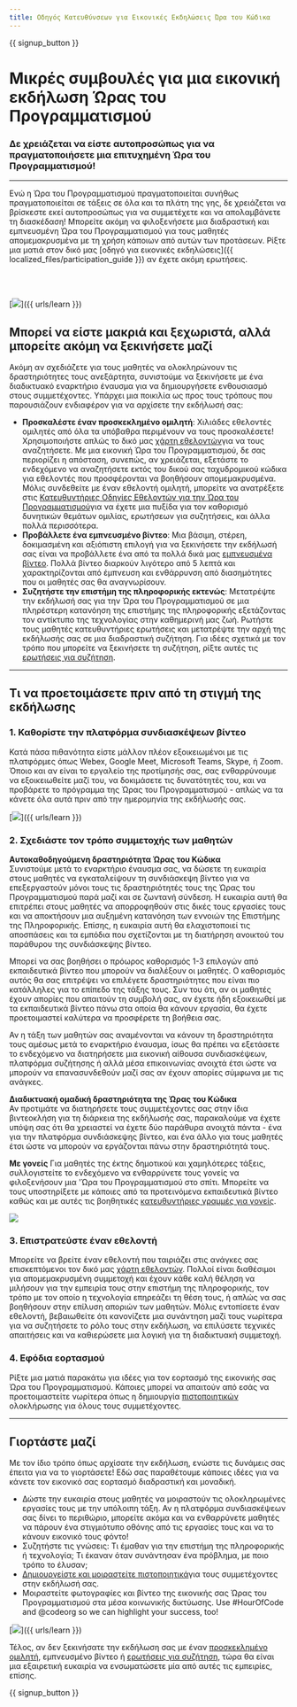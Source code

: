 ```yaml
---
title: Οδηγός Κατευθύνσεων για Εικονικές Εκδηλώσεις Ώρα του Κώδικα
---
```


{{ signup_button }}

# Μικρές συμβουλές για μια εικονική εκδήλωση Ώρας του Προγραμματισμού

### Δε χρειάζεται να είστε αυτοπροσώπως για να πραγματοποιήσετε μια επιτυχημένη Ώρα του Προγραμματισμού!

***

Ενώ η Ώρα του Προγραμματισμού πραγματοποιείται συνήθως πραγματοποιείται σε τάξεις σε όλα και τα πλάτη της γης, δε χρειάζεται να βρίσκεστε εκεί αυτοπροσώπως για να συμμετέχετε και να απολαμβάνετε τη διασκέδαση! Μπορείτε ακόμη να φιλοξενήσετε μια διαδραστική και εμπνευσμένη Ώρα του Προγραμματισμού για τους μαθητές απομεμακρυσμένα με τη χρήση κάποιων από αυτών των προτάσεων.  Ρίξτε μια ματιά στον δικό μας [οδηγό για εικονικές εκδηλώσεις]({{ localized_files/participation_guide }}) αν έχετε ακόμη ερωτήσεις.

<br><br>

[<img src="/images/fit-600/Marketing/pexels-andrea-piacquadio-3762940.jpg" />]({{ urls/learn }})

## Μπορεί να είστε μακριά και ξεχωριστά, αλλά μπορείτε ακόμη να ξεκινήσετε μαζί
Ακόμη αν σχεδιάζετε για τους μαθητές να ολοκληρώνουν τις δραστηριότητες τους ανεξάρτητα, συνιστούμε να ξεκινήσετε με ένα διαδικτυακό εναρκτήριο έναυσμα για να δημιουργήσετε ενθουσιασμό στους συμμετέχοντες. Υπάρχει μια ποικιλία ως προς τους τρόπους που παρουσιάζουν ενδιαφέρον για να αρχίσετε την εκδήλωσή σας: 

<ul>
<li><b>Προσκαλέστε έναν προσκεκλημένο ομιλητή</b>: Χιλιάδες εθελοντές ομιλητές από όλα τα υπόβαθρα περιμένουν να τους προσκαλέσετε! Χρησιμοποιήστε απλώς το δικό μας <a href="https://code.org/volunteer/local">χάρτη εθελοντών</a>για να τους αναζητήσετε. Με μια εικονική Ώρα του Προγραμματισμού, δε σας περιορίζει η απόσταση, συνεπώς, αν χρειάζεται, εξετάστε το ενδεχόμενο να αναζητήσετε εκτός του δικού σας ταχυδρομικού κώδικα για εθελοντές που προσφέρονται να βοηθήσουν απομεμακρυσμένα. Μόλις συνδεθείτε με έναν εθελοντή ομιλητή, μπορείτε να ανατρέξετε στις <a href="http://hourofcode.com/us/how-to/volunteers">Κατευθυντήριες Οδηγίες Εθελοντών για την Ώρα του Προγραμματισμού</a>για να έχετε μια πυξίδα για τον καθορισμό δυνητικών θεμάτων ομιλίας, ερωτήσεων για συζητήσεις, και άλλα πολλά περισσότερα.</li> 
<li><b>Προβάλλετε ένα εμπνευσμένο βίντεο</b>: Μια βάσιμη, στέρεη, δοκιμασμένη και αξιόπιστη επιλογή για να ξεκινήσετε την εκδήλωσή σας είναι να προβάλλετε ένα από τα πολλά δικά μας <a href="http://hourofcode.com/us/promote/resources#videos">εμπνευσμένα βίντεο</a>.  Πολλά βίντεο διαρκούν λιγότερο από 5 λεπτά και χαρακτηρίζονται από έμπνευση και ενθάρρυνση από διασημότητες που οι μαθητές σας θα αναγνωρίσουν.</li> 
<li><b>Συζητήστε την επιστήμη της πληροφορικής εκτενώς</b>: Μετατρέψτε την εκδήλωσή σας για την Ώρα του Προγραμματισμού σε μια πληρέστερη κατανόηση της επιστήμης της πληροφορικής εξετάζοντας τον αντίκτυπο της τεχνολογίας στην καθημερινή μας ζωή. Ρωτήστε τους μαθητές κατευθυντήριες ερωτήσεις και μετατρέψτε την αρχή της εκδήλωσής σας σε μια διαδραστική συζήτηση. Για ιδέες σχετικά με τον τρόπο που μπορείτε να ξεκινήσετε τη συζήτηση, ρίξτε αυτές τις <a href="https://code.org/csforgood#prompts">ερωτήσεις για συζήτηση</a>.</li>
</ul>

---

## Τι να προετοιμάσετε πριν από τη στιγμή της εκδήλωσης

### 1. Καθορίστε την πλατφόρμα συνδιασκέψεων βίντεο
Κατά πάσα πιθανότητα είστε μάλλον πλέον εξοικειωμένοι με τις πλατφόρμες όπως Webex, Google Meet, Microsoft Teams, Skype, ή Zoom. Όποιο και αν είναι το εργαλείο της προτίμησής σας, σας ενθαρρύνουμε να εξοικειωθείτε μαζί του, να δοκιμάσετε τις δυνατότητές του, και να προβάρετε το πρόγραμμα της Ώρας του Προγραμματισμού - απλώς να τα κάνετε όλα αυτά πριν από την ημερομηνία της εκδήλωσής σας.

[<img src="/images/fit-600/Marketing/photo-of-boy-video-calling-with-a-woman-4145197.jpg" />]({{ urls/learn }})

### 2. Σχεδιάστε τον τρόπο συμμετοχής των μαθητών
**Αυτοκαθοδηγούμενη δραστηριότητα Ώρας του Κώδικα**<br> Συνιστούμε μετά το εναρκτήριο έναυσμα σας, να δώσετε τη ευκαιρία στους μαθητές να εγκαταλείψουν τη συνδιάσκεψη βίντεο για να επεξεργαστούν μόνοι τους τις δραστηριότητές τους της Ώρας του Προγραμματισμού παρά μαζί και σε ζωντανή σύνδεση.  Η ευκαιρία αυτή θα επιτρέπει στους μαθητές να απορροφηθούν στις δικές τους εργασίες τους και να αποκτήσουν μια αυξημένη κατανόηση των εννοιών της Επιστήμης της Πληροφορικής. Επίσης, η ευκαιρία αυτή θα ελαχιστοποιεί τις αποσπάσεις και τα εμπόδια που σχετίζονται με τη διατήρηση ανοικτού του παράθυρου της συνδιάσκεψης βίντεο.

Μπορεί να σας βοηθήσει ο πρόωρος καθορισμός 1-3 επιλογών από εκπαιδευτικά βίντεο που μπορούν να διαλέξουν οι μαθητές. Ο καθορισμός αυτός θα σας επιτρέψει να επιλέγετε δραστηριότητες που είναι πιο κατάλληλες για το επίπεδο της τάξης τους. Συν του ότι, αν οι μαθητές έχουν απορίες που απαιτούν τη συμβολή σας, αν έχετε ήδη εξοικειωθεί με τα εκπαιδευτικά βίντεο πάνω στα οποία θα κάνουν εργασία, θα έχετε προετοιμαστεί καλύτερα να προσφέρετε τη βοήθεια σας.

Αν η τάξη των μαθητών σας αναμένονται να κάνουν τη δραστηριότητα τους αμέσως μετά το εναρκτήριο έναυσμα, ίσως θα πρέπει να εξετάσετε το ενδεχόμενο να διατηρήσετε μια εικονική αίθουσα συνδιασκέψεων, πλατφόρμα συζήτησης ή αλλά μέσα επικοινωνίας ανοιχτά έτσι ώστε να μπορούν να επανασυνδεθούν μαζί σας αν έχουν απορίες σύμφωνα με τις ανάγκες.

**Διαδικτυακή ομαδική δραστηριότητα της Ώρας του Κώδικα**<br> Αν προτιμάτε να διατηρήσετε τους συμμετέχοντες σας στην ίδια βιντεοκλήση για τη διάρκεια της εκδήλωσής σας, παρακαλούμε να έχετε υπόψη σας ότι θα χρειαστεί να έχετε δύο παράθυρα ανοιχτά πάντα - ένα για την πλατφόρμα συνδιάσκεψης βίντεο, και ένα άλλο για τους μαθητές έτσι ώστε να μπορούν να εργάζονται πάνω στην δραστηριότητά τους.

**Με γονείς** Για μαθητές της έκτης δημοτικού και χαμηλότερες τάξεις, συλλογιστείτε το ενδεχόμενο να ενθαρρύνετε τους γονείς να φιλοξενήσουν μια 'Ώρα του Προγραμματισμού στο σπίτι. Μπορείτε να τους υποστηρίξετε με κάποιες από τα προτεινόμενα εκπαιδευτικά βίντεο καθώς και με αυτές τις βοηθητικές <a href="https://hourofcode.com/us/how-to/parents">κατευθυντήριες γραμμές για γονείς</a>.

[<img src="/images/fit-600/Marketing//happy-father-and-child-browsing-laptop-in-bedroom-4545778.jpg" />](https://hourofcode.com/us/how-to/parents)

### 3. Επιστρατεύστε έναν εθελοντή
Μπορείτε να βρείτε έναν εθελοντή που ταιριάζει στις ανάγκες σας επισκεπτόμενοι τον δικό μας <a href="https://code.org/volunteer/local">χάρτη εθελοντών</a>. Πολλοί είναι διαθέσιμοι για απομεμακρυσμένη συμμετοχή και έχουν κάθε καλή θέληση να μιλήσουν για την εμπειρία τους στην επιστήμη της πληροφορικής, τον τρόπο με τον οποίο η τεχνολογία επηρεάζει τη θέση τους, ή απλώς να σας βοηθήσουν στην επίλυση αποριών των μαθητών.  Μόλις εντοπίσετε έναν εθελοντή, βεβαιωθείτε ότι κανονίζετε μια συνάντηση μαζί τους νωρίτερα για να συζητήσετε το ρόλο τους στην εκδήλωση, να επιλύσετε τεχνικές απαιτήσεις και να καθιερώσετε μια λογική για τη διαδικτυακή συμμετοχή.

### 4. Εφόδια εορτασμού
Ρίξτε μια ματιά παρακάτω για ιδέες για τον εορτασμό της εικονικής σας Ώρα του Προγραμματισμού. Κάποιες μπορεί να απαιτούν από εσάς να προετοιμαστείτε νωρίτερα όπως η δημιουργία <a href="https://code.org/certificates">πιστοποιητικών</a> ολοκλήρωσης για όλους τους συμμετέχοντες.

---

## Γιορτάστε μαζί

Με τον ίδιο τρόπο όπως αρχίσατε την εκδήλωση, ενώστε τις δυνάμεις σας έπειτα για να το γιορτάσετε! Εδώ σας παραθέτουμε κάποιες ιδέες για να κάνετε τον εικονικό σας εορτασμό διαδραστική και μοναδική.

- Δώστε την ευκαιρία στους μαθητές να μοιραστούν τις ολοκληρωμένες εργασίες τους με την υπόλοιπη τάξη. Αν η πλατφόρμα συνδιασκέψεων σας δίνει το περιθώριο, μπορείτε ακόμα και να ενθαρρύνετε μαθητές να πάρουν ένα στιγμιότυπο οθόνης από τις εργασίες τους και να το κάνουν εικονικό τους φόντο!
- Συζητήστε τις γνώσεις: Τι έμαθαν για την επιστήμη της πληροφορικής ή τεχνολογία; Τι έκαναν όταν συνάντησαν ένα πρόβλημα, με ποιο τρόπο το έλυσαν;
- <a href="https://code.org/certificates">Δημιουργείστε και μοιραστείτε πιστοποιητικά</a>για τους συμμετέχοντες στην εκδήλωσή σας.
- Μοιραστείτε φωτογραφίες και βίντεο της εικονικής σας Ώρας του Προγραμματισμού στα μέσα κοινωνικής δικτύωσης. Use #HourOfCode and @codeorg so we can highlight your success, too!

[<img src="/images/fit-600/Marketing/g8TUlHzF.jpeg" />]({{ urls/learn }})

Τέλος, αν δεν ξεκινήσατε την εκδήλωση σας με έναν <a href="https://code.org/volunteer/local">προσκεκλημένο ομιλητή</a>, </a>εμπνευσμένο βίντεο</a> ή <a href="https://code.org/csforgood#prompts">ερωτήσεις για συζήτηση</a>, τώρα θα είναι μια εξαιρετική ευκαιρία  να ενσωματώσετε μία από αυτές τις εμπειρίες, επίσης.

{{ signup_button }}
